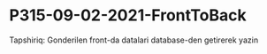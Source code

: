 # P315-09-02-2021-FrontToBack

Tapshiriq:
Gonderilen front-da datalari database-den getirerek yazin
